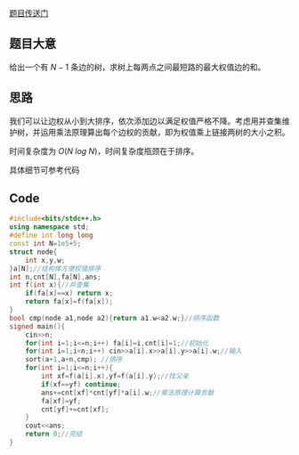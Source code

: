 [题目传送门](https://www.luogu.com.cn/problem/AT_abc214_d)

## 题目大意
给出一个有 $N-1$ 条边的树，求树上每两点之间最短路的最大权值边的和。

## 思路
我们可以让边权从小到大排序，依次添加边以满足权值严格不降。考虑用并查集维护树，并运用乘法原理算出每个边权的贡献，即为权值乘上链接两树的大小之积。

时间复杂度为 $O(N\ log\ N)$，时间复杂度瓶颈在于排序。

具体细节可参考代码

## Code
```cpp
#include<bits/stdc++.h>
using namespace std;
#define int long long
const int N=1e5+5;
struct node{
	int x,y,w;
}a[N];//结构体方便权值排序 
int n,cnt[N],fa[N],ans;
int f(int x){//并查集 
	if(fa[x]==x) return x;
	return fa[x]=f(fa[x]); 
}
bool cmp(node a1,node a2){return a1.w<a2.w;}//排序函数 
signed main(){
	cin>>n;
	for(int i=1;i<=n;i++) fa[i]=i,cnt[i]=1;//初始化 
	for(int i=1;i<n;i++) cin>>a[i].x>>a[i].y>>a[i].w;//输入 
	sort(a+1,a+n,cmp); //排序 
	for(int i=1;i<=n;i++){
		int xf=f(a[i].x),yf=f(a[i].y);//找父亲 
		if(xf==yf) continue;
		ans+=cnt[xf]*cnt[yf]*a[i].w;//乘法原理计算贡献 
		fa[xf]=yf;
		cnt[yf]+=cnt[xf];
	}
	cout<<ans;
	return 0;//完结 
}
```

